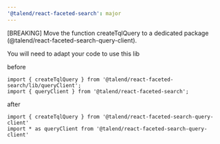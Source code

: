 ```yaml
---
'@talend/react-faceted-search': major
---
```


[BREAKING] Move the function createTqlQuery to a dedicated package (@talend/react-faceted-search-query-client).

You will need to adapt your code to use this lib

before
```
import { createTqlQuery } from '@talend/react-faceted-search/lib/queryClient';
import { queryClient } from '@talend/react-faceted-search';
```

after
```
import { createTqlQuery } from '@talend/react-faceted-search-query-client'
import * as queryClient from '@talend/react-faceted-search-query-client'
```
